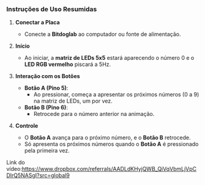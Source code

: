 ### **Instruções de Uso Resumidas**

1. **Conectar a Placa**
   - Conecte a **Bitdoglab** ao computador ou fonte de alimentação.

2. **Início**
   - Ao iniciar, a **matriz de LEDs 5x5** estará aparecendo o número 0 e o **LED RGB vermelho** piscará a 5Hz.

3. **Interação com os Botões**
   - **Botão A (Pino 5)**:  
     - Ao pressionar, começa a apresentar os próximos números (0 a 9) na matriz de LEDs, um por vez.
   - **Botão B (Pino 6)**:  
     - Retrocede para o número anterior na animação.

4. **Controle**
   - O **Botão A** avança para o próximo número, e o **Botão B** retrocede.
   - Só apresenta os próximos números quando o **Botão A** é pressionado pela primeira vez.

Link do vídeo:https://www.dropbox.com/referrals/AADLdKHyjQWB_QiVqVbmLjVpCDlrQ5NASgI?src=global9

